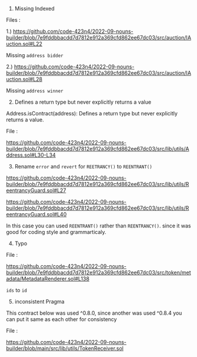 1. Missing Indexed 

Files :

1.) https://github.com/code-423n4/2022-09-nouns-builder/blob/7e9fddbbacdd7d7812e912a369cfd862ee67dc03/src/auction/IAuction.sol#L22

Missing `address bidder`

2.) https://github.com/code-423n4/2022-09-nouns-builder/blob/7e9fddbbacdd7d7812e912a369cfd862ee67dc03/src/auction/IAuction.sol#L28

Missing `address winner`

2. Defines a return type but never explicitly returns a value

Address.isContract(address): Defines a return type but never explicitly returns a value.

File : 

https://github.com/code-423n4/2022-09-nouns-builder/blob/7e9fddbbacdd7d7812e912a369cfd862ee67dc03/src/lib/utils/Address.sol#L30-L34

3. Rename `error` and `revert` for `REETRANCY()` to `REENTRANT()`

https://github.com/code-423n4/2022-09-nouns-builder/blob/7e9fddbbacdd7d7812e912a369cfd862ee67dc03/src/lib/utils/ReentrancyGuard.sol#L27

https://github.com/code-423n4/2022-09-nouns-builder/blob/7e9fddbbacdd7d7812e912a369cfd862ee67dc03/src/lib/utils/ReentrancyGuard.sol#L40

In this case you can used `REENTRANT()` rather than `REENTRANCY()`. since it was good for coding style and grammarticaly.

4. Typo

File :

https://github.com/code-423n4/2022-09-nouns-builder/blob/7e9fddbbacdd7d7812e912a369cfd862ee67dc03/src/token/metadata/MetadataRenderer.sol#L138

`ids` to `id`

5. inconsistent Pragma

This contract below was used ^0.8.0, since another was used ^0.8.4 you can put it same as each other for consistency  

File : 

https://github.com/code-423n4/2022-09-nouns-builder/blob/main/src/lib/utils/TokenReceiver.sol



